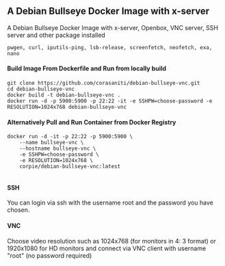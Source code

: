 ## A Debian Bullseye Docker Image with x-server
A Debian Bullseye Docker Image with x-server, Openbox, VNC server, SSH server and other package installed
```
pwgen, curl, iputils-ping, lsb-release, screenfetch, neofetch, exa, nano 
```

#### Build Image From Dockerfile and Run from locally build
```
git clone https://github.com/corasaniti/debian-bullseye-vnc.git
cd debian-bullseye-vnc
docker build -t debian-bullseye-vnc .
docker run -d -p 5900:5900 -p 22:22 -it -e SSHPW=choose-password -e RESOLUTION=1024x768 debian-bullseye-vnc

```

#### Alternatively Pull and Run Container from Docker Registry
``` 
docker run -d -it -p 22:22 -p 5900:5900 \
	--name bullseye-vnc \
	--hostname bullseye-vnc \
	-e SSHPW=choose-password \
	-e RESOLUTION=1024x768 \
	corpie/debian-bullseye-vnc:latest
                    
```

#### SSH
You can login via ssh with the username root and the password you have chosen.

#### VNC
Choose video resolution such as 1024x768 (for monitors in 4: 3 format) or 1920x1080 for HD monitors and connect via VNC client with username "root" (no password required)
